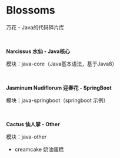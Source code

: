 # Blossoms
万花 - Java的代码碎片库

&nbsp;

**Narcissus 水仙 - Java核心**

模块：java-core（Java基本语法，基于Java8）

&nbsp;

**Jasminum Nudiflorum 迎春花 - SpringBoot**

模块：java-springboot（springboot 示例）

&nbsp;

**Cactus 仙人掌 - Other**

模块：java-other
+ creamcake 奶油蛋糕